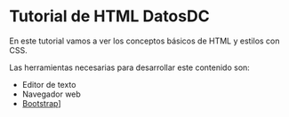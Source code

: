 # Tutorial de HTML DatosDC

En este tutorial vamos a ver los conceptos básicos de HTML y estilos con CSS.

Las herramientas necesarias para desarrollar este contenido son:

* Editor de texto
* Navegador web
* [Bootstrap](http://getbootstrap.com/)]
